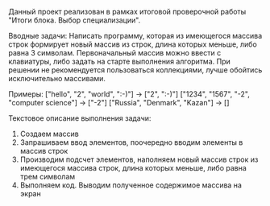 Данный проект реализован в рамках итоговой проверочной работы "Итоги блока. Выбор специализации".

Вводные задачи:
Написать программу, которая из имеющегося массива строк формирует новый массив из строк, длина которых меньше, либо равна 3 символам. 
Первоначальный массив можно ввести с клавиатуры, либо задать на старте выполнения алгоритма. При решении не рекомендуется пользоваться коллекциями, 
лучше обойтись исключительно массивами.

Примеры: ["hello", "2", "world", ":-)"] -> ["2", ":-)"] ["1234", "1567", "-2", "computer science"] -> ["-2"] ["Russia", "Denmark", "Kazan"] -> []


Текстовое описание выполнения задачи:
1. Создаем массив
2. Запрашиваем ввод элементов, поочередно вводим элементы в массив строк
3. Производим подсчет элементов, наполняем новый массив строк из имеющегося массива строк, длина которых меньше, либо равна трем символам
4. Выполняем код. Выводим полученное содержимое массива на экран

